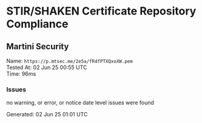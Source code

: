 # STIR/SHAKEN Certificate Repository Compliance

## Martini Security

Name: `https://p.mtsec.me/2e5a/fR4fPTXQxoXW.pem`\
Tested At: 02 Jun 25 00:55 UTC\
Time: 96ms

### Issues

no warning, or error, or notice date level issues were found

Generated: 02 Jun 25 01:01 UTC